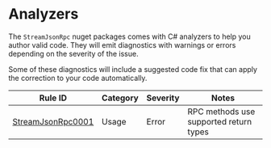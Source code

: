 # Analyzers

The `StreamJsonRpc` nuget packages comes with C# analyzers to help you author valid code. They will emit diagnostics with warnings or errors depending on the severity of the issue.

Some of these diagnostics will include a suggested code fix that can apply the correction to your code automatically.

Rule ID                                   | Category | Severity | Notes                                  |
------------------------------------------|----------|----------|----------------------------------------|
[StreamJsonRpc0001](StreamJsonRpc0001.md) | Usage    | Error    | RPC methods use supported return types |

